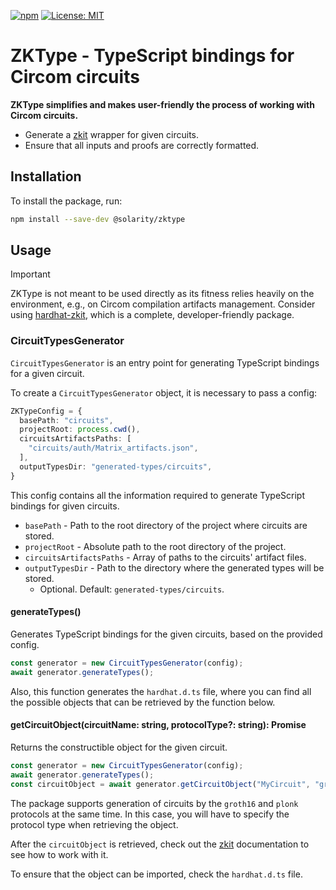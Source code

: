 [![npm](https://img.shields.io/npm/v/@solarity/zktype.svg)](https://www.npmjs.com/package/@solarity/zktype)
[![License: MIT](https://img.shields.io/badge/License-MIT-yellow.svg)](https://opensource.org/licenses/MIT)

# ZKType - TypeScript bindings for Circom circuits

**ZKType simplifies and makes user-friendly the process of working with Circom circuits.**

- Generate a [zkit](https://github.com/dl-solarity/zkit) wrapper for given circuits.
- Ensure that all inputs and proofs are correctly formatted.

## Installation

To install the package, run:

```bash
npm install --save-dev @solarity/zktype
```

## Usage

> [!IMPORTANT]
> ZKType is not meant to be used directly as its fitness relies heavily on the environment, e.g., on Circom compilation artifacts management. Consider using [hardhat-zkit](https://github.com/dl-solarity/hardhat-zkit), which is a complete, developer-friendly package.

### CircuitTypesGenerator

`CircuitTypesGenerator` is an entry point for generating TypeScript bindings for a given circuit.

To create a `CircuitTypesGenerator` object, it is necessary to pass a config:

```typescript
ZKTypeConfig = {
  basePath: "circuits",
  projectRoot: process.cwd(),
  circuitsArtifactsPaths: [
    "circuits/auth/Matrix_artifacts.json",
  ],
  outputTypesDir: "generated-types/circuits",
}
```

This config contains all the information required to generate TypeScript bindings for given circuits.

- `basePath` - Path to the root directory of the project where circuits are stored.
- `projectRoot` - Absolute path to the root directory of the project.
- `circuitsArtifactsPaths` - Array of paths to the circuits' artifact files.
- `outputTypesDir` - Path to the directory where the generated types will be stored.
    - Optional. Default: `generated-types/circuits`.

#### generateTypes()

Generates TypeScript bindings for the given circuits, based on the provided config.

```typescript
const generator = new CircuitTypesGenerator(config);
await generator.generateTypes();
```

Also, this function generates the `hardhat.d.ts` file, where you can find all the possible objects that can be retrieved by the function below.

#### getCircuitObject(circuitName: string, protocolType?: string): Promise<any>

Returns the constructible object for the given circuit.

```typescript
const generator = new CircuitTypesGenerator(config);
await generator.generateTypes();
const circuitObject = await generator.getCircuitObject("MyCircuit", "groth16");
```

The package supports generation of circuits by the `groth16` and `plonk` protocols at the same time. 
In this case, you will have to specify the protocol type when retrieving the object.

After the `circuitObject` is retrieved, check out the [zkit](https://github.com/dl-solarity/zkit) documentation to see how to work with it.

To ensure that the object can be imported, check the `hardhat.d.ts` file.
